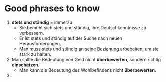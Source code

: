 # Good phrases to know
1. **stets und ständig** = immerzu
    * Sie bemüht sich stets und ständig, ihre Deutschkenntnisse zu verbessern. 
    * Er ist stets und ständig auf der Suche nach neuen Herausforderungen.
    * Man muss stets und ständig an seine Beziehung arbebeiten, um sie stark zu halten.
2. Man sollte die Bedeutung von Geld nicht **überbewerten**, sondern richtig **einschätzen**.
    * Man kann die Bedeutung des Wohlbefindens nicht **überbewerten**.
3. 

